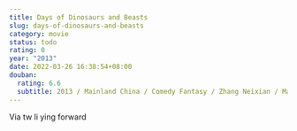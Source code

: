 ```yaml
---
title: Days of Dinosaurs and Beasts
slug: days-of-dinosaurs-and-beasts
category: movie
status: todo
rating: 0
year: "2013"
date: 2022-03-26 16:38:54+08:00
douban:
  rating: 6.6
  subtitle: 2013 / Mainland China / Comedy Fantasy / Zhang Neixian / Ma Deyi Wang Jiajie
---
```


Via tw li ying forward
